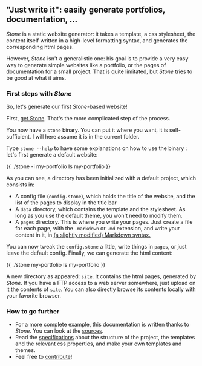 ## "Just write it": easily generate portfolios, documentation, ...

*Stone* is a static website generator: it takes a template, a css
 stylesheet, the content itself written in a high-level formatting
 syntax, and generates the corresponding html pages.
 
 However, *Stone* isn't a generalistic one: his goal is to provide a
 very easy way to generate simple websites like a portfolio, or the
 pages of documentation for a small project. That is quite limitated,
 but *Stone* tries to be good at what it aims.
 
### First steps with *Stone*

So, let's generate our first *Stone*-based website!

First, [get Stone](get-it.html). That's the more complicated step of
the process.

You now have a `stone` binary. You can put it where you want, it is
self-sufficient. I will here assume it is in the current folder.

Type `stone --help` to have some explanations on how to use the
binary : let's first generate a default website:

{{
    ./stone -i my-portfolio
    ls my-portfolio
}}

As you can see, a directory has been initialized with a default
project, which consists in:
* A config file (`config.stone`), which holds the title of the
  website, and the list of the pages to display in the title bar
* A `data` directory, which contains the template and the
  stylesheet. As long as you use the default theme, you won't need to
  modify them.
* A `pages` directory. This is where you write your pages. Just create
  a file for each page, with the `.markdown` or `.md` extension, and
  write your content in it, in
  [(a slightly modified) Markdown syntax.](specs.html#h3-Pagessyntax)

You can now tweak the `config.stone` a little, write things in
`pages`, or just leave the default config. Finally, we can generate
the html content:

{{
    ./stone my-portfolio
    ls my-portfolio
}}

A new directory as appeared: `site`. It contains the html pages,
generated by *Stone*. If you have a FTP access to a web server
somewhere, just upload on it the contents of `site`. You can also
directly browse its contents locally with your favorite browser.

### How to go further

* For a more complete example, this documentation is written thanks to
  *Stone*. You can look at the [sources](contribute.html#h3-Sources).
* Read the [specifications](specs.html) about the structure of the
  project, the templates and the relevant css properties, and make
  your own templates and themes.
* Feel free to [contribute](contribute.html)!
